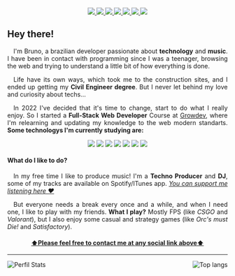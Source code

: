 <section align="center" id="social">
  <br>
<!-- Linkedin -->
<a href="https://www.linkedin.com/in/brunoberwian/" alt="Linkedin" target="_blank">
  <img src="https://img.shields.io/badge/LinkedIn-0077B5?style=for-the-badge&logo=linkedin&logoColor=white&link=https://www.linkedin.com/in/brunoberwian/">
</a>
<!-- Email -->
<a href="mailto:brunoberwian@gmail.com" alt="Email" target="_blank">
  <img src="https://img.shields.io/badge/Gmail-D14836?style=for-the-badge&logo=gmail&logoColor=white&link=mailto:brunoberwian@gmail.com">
</a>
<!-- Whatsapp -->
<a href="https://wa.me/+5545999466636" alt="Whatsapp" target="_blank">
  <img src="https://img.shields.io/badge/WhatsApp-25D366?style=for-the-badge&logo=whatsapp&logoColor=white&link=https://wa.me/+5545999466636">
</a>
<!-- Instagram -->
<a href="https://www.instagram.com/kiusdj" alt="Instagram" target="_blank">
  <img src="https://img.shields.io/badge/-Instagram-DF0174?style=for-the-badge&labelColor=DF0174&logo=instagram&logoColor=white&link=https://www.instagram.com/kiusdj">
</a>
<!-- Discord -->
<a href="https://discordapp.com/users/Bruno%20Berwian#0753" alt="Discord" target="_blank">
  <img src="https://img.shields.io/badge/Discord-5865F2?style=for-the-badge&logo=discord&logoColor=white&link=https://discordapp.com/users/Bruno%20Berwian#0753">
</a>
<!-- Spotify -->
<a href="https://open.spotify.com/artist/5GJaM1rqPvOsl030dv2tBB?si=SiOFNTO-TFmItPyMT0gGIw" alt="Spotify" target="_blank">
  <img src="https://img.shields.io/badge/Spotify-1ED760?&style=for-the-badge&logo=spotify&logoColor=white&link=https://open.spotify.com/artist/5GJaM1rqPvOsl030dv2tBB?si=SiOFNTO-TFmItPyMT0gGIw">
</a>
<!-- Steam -->
<a href="https://steamcommunity.com/profiles/76561198019457321" alt="Steam" target="_blank">
  <img src="https://img.shields.io/badge/Steam-000000?style=for-the-badge&logo=steam&logoColor=white&link=https://steamcommunity.com/profiles/76561198019457321">
</a>
</section>
<section>
<h2> Hey there!</h2>
<p align="justify"> 
 &emsp;I'm Bruno, a brazilian developer passionate about <b>technology</b> and <b>music</b>. I have been in contact with programming since 
I was a teenager, browsing the web and trying to understand a little bit of how everything is done.
<p>
<p align="justify"> 
 &emsp;Life have its own ways, which took me to the construction sites, and I ended up getting my 
  <b>Civil Engineer degree</b>. But I never let behind my love and curiosity about techs... 
</p>
<p align="justify"> 
 &emsp;In 2022 I've decided that it's time to change, start to do what I really enjoy. So I started a <b>Full-Stack Web Developer</b> Course at <a href='https://www.growdev.com.br/' target='_blank'>Growdev</a>, where I'm relearning and updating my knowledge to the web modern standarts. <b>Some technologys I'm currently studying are:</b>
</p>
<div align="center">
  <img src="https://img.shields.io/badge/HTML5-E34F26?style=for-the-badge&logo=html5&logoColor=white">
  <img src="https://img.shields.io/badge/CSS3-1572B6?style=for-the-badge&logo=css3&logoColor=white">
  <img src="https://img.shields.io/badge/JavaScript-323330?style=for-the-badge&logo=javascript&logoColor=F7DF1E">
  <img src="https://img.shields.io/badge/Bootstrap-563D7C?style=for-the-badge&logo=bootstrap&logoColor=white">
  <img src="https://img.shields.io/badge/TypeScript-007ACC?style=for-the-badge&logo=typescript&logoColor=white">
  <img src="https://img.shields.io/badge/React-20232A?style=for-the-badge&logo=react&logoColor=61DAFB">
  <img src="https://img.shields.io/badge/Node.js-43853D?style=for-the-badge&logo=node.js&logoColor=white">
</div>
<h4>What do I like to do?</h4>
<p align="justify">
  &emsp;In my free time I like to produce music! I'm a <b>Techno Producer</b> and <b>DJ</b>, some of my tracks are available on Spotify/ITunes app. <a href='https://open.spotify.com/artist/5GJaM1rqPvOsl030dv2tBB?si=DRHED7GoTeOWv4iWCoBnMQ' target='_blank'><i>You can support me listening here ❤️</i></a>
</p>
<p align="justify">
  &emsp;But everyone needs a break every once and a while, and when I need one, I like to play with my friends. <b>What I play?</b> Mostly FPS (like <i>CSGO</i> and <i>Valorant</i>), but I also enjoy some casual and strategy games (like <i>Orc's must Die!</i> and <i>Satisfactory</i>).
</p>
<h4 align="center"><a href="#social" target="_self">⬆️<ins>Please feel free to contact me at any social link above</ins>⬆️</a></h4>
</section>
<hr>
<section>
<a href='#'><img align="left" src="https://github-readme-stats.vercel.app/api?username=brunobwn&theme=radical&show_icons=true" alt="Perfil Stats" /></a>
<a href='#'><img align="right" src="https://github-readme-stats.vercel.app/api/top-langs/?username=brunobwn&layout=compact" alt="Top langs" /></a> 
</section>
